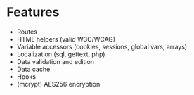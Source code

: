 <h1>Features</h1><nav role="navigation"><ul class="menu"><li class="item item-link">Routes</li><li class="item item-link">HTML helpers (valid W3C/WCAG)</li><li class="item item-link">Variable accessors (cookies, sessions, global vars, arrays)</li><li class="item item-link">Localization (sql, gettext, php)</li><li class="item item-link">Data validation and edition</li><li class="item item-link">Data cache</li><li class="item item-link">Hooks</li><li class="item item-link">(mcrypt) AES256 encryption</li></ul></nav>
